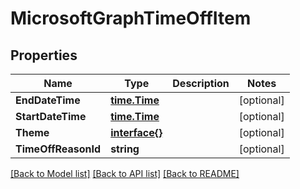# MicrosoftGraphTimeOffItem

## Properties

Name | Type | Description | Notes
------------ | ------------- | ------------- | -------------
**EndDateTime** | [**time.Time**](time.Time.md) |  | [optional] 
**StartDateTime** | [**time.Time**](time.Time.md) |  | [optional] 
**Theme** | [**interface{}**](.md) |  | [optional] 
**TimeOffReasonId** | **string** |  | [optional] 

[[Back to Model list]](../README.md#documentation-for-models) [[Back to API list]](../README.md#documentation-for-api-endpoints) [[Back to README]](../README.md)


